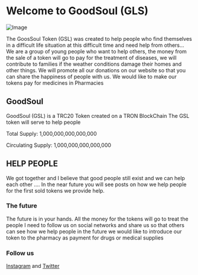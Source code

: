 # Welcome to GoodSoul (GLS)

![Image](https://raw.githubusercontent.com/GoodSoul-GSL/w/gh-pages/GoodSoul2.jpg)

The GoosSoul Token (GSL) was created to help people who find themselves in a difficult life situation 
at this difficult time and need help from others…
We are a group of young people who want to help others, the money from the sale of a token will go 
to pay for the treatment of diseases, we will contribute to families if the weather conditions damage 
their homes and other things.
We will promote all our donations on our website so that you can share the happiness of people 
with us.
We would like to make our tokens pay for medicines in Pharmacies

## GoodSoul  
GoodSoul (GSL) is a TRC20
Token created on a TRON BlockChain The GSL token will serve to help people

Total Supply: 1,000,000,000,000,000

Circulating Supply: 1,000,000,000,000,000

## HELP PEOPLE

We got together and I believe that good people still exist and we can help each other ....
In the near future you will see posts on how we help people for the first sold tokens we provide help.

### The future

The future is in your hands.
All the money for the tokens will go to treat the people I need to follow us on social networks and share us so that others can see how we help people in the future we would like to introduce our token to the pharmacy as payment for drugs or medical supplies

### Follow us

[Instagram](https://www.instagram.com/goodsoulgsl/) and [Twitter](https://twitter.com/GoodSoul2021)


